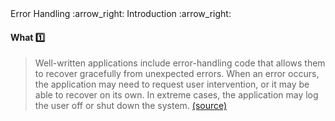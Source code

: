 <link rel="stylesheet" href="{{baseUrl}}/css/textbook.css">

<div class="website-content">

<div id="path">Error Handling :arrow_right: Introduction :arrow_right:</div>

<div id="title">

#### What :one:

</div>

<div id="body">

> Well-written applications include error-handling code that allows them to recover gracefully from unexpected errors.
> When an error occurs, the application may need to request user intervention, or it may be able to recover on its own. In extreme cases,
> the application may log the user off or shut down the system. [(source)](https://msdn.microsoft.com/en-us/library/windows/desktop/ms679320(v=vs.85).aspx)

</div>

<div id="extras">
<div>

</div>
